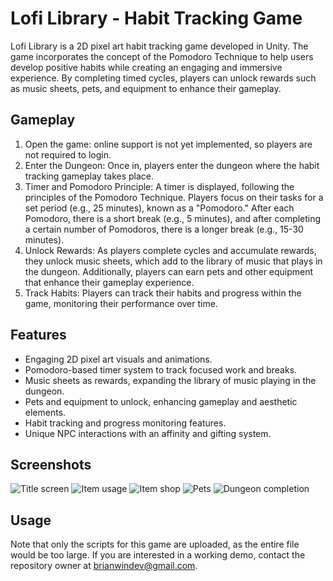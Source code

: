 # Lofi Library - Habit Tracking Game

Lofi Library is a 2D pixel art habit tracking game developed in Unity. The game incorporates the concept of the Pomodoro Technique to help users develop positive habits while creating an engaging and immersive experience. By completing timed cycles, players can unlock rewards such as music sheets, pets, and equipment to enhance their gameplay.

## Gameplay
1. Open the game: online support is not yet implemented, so players are not required to login.
2. Enter the Dungeon: Once in, players enter the dungeon where the habit tracking gameplay takes place.
3. Timer and Pomodoro Principle: A timer is displayed, following the principles of the Pomodoro Technique. Players focus on their tasks for a set period (e.g., 25 minutes), known as a "Pomodoro." After each Pomodoro, there is a short break (e.g., 5 minutes), and after completing a certain number of Pomodoros, there is a longer break (e.g., 15-30 minutes).
4. Unlock Rewards: As players complete cycles and accumulate rewards, they unlock music sheets, which add to the library of music that plays in the dungeon. Additionally, players can earn pets and other equipment that enhance their gameplay experience.
5. Track Habits: Players can track their habits and progress within the game, monitoring their performance over time.

## Features
* Engaging 2D pixel art visuals and animations.
* Pomodoro-based timer system to track focused work and breaks.
* Music sheets as rewards, expanding the library of music playing in the dungeon.
* Pets and equipment to unlock, enhancing gameplay and aesthetic elements.
* Habit tracking and progress monitoring features.
* Unique NPC interactions with an affinity and gifting system.

## Screenshots
![Title screen](https://i.imgur.com/pSU5gyB.png)
![Item usage](https://i.imgur.com/ulDhlGR.png)
![Item shop](https://i.imgur.com/tDiuHki.png)
![Pets](https://i.imgur.com/BcUoIBP.png)
![Dungeon completion](https://i.imgur.com/aCA3y6W.png)

## Usage
Note that only the scripts for this game are uploaded, as the entire file would be too large.
If you are interested in a working demo, contact the repository owner at brianwindev@gmail.com.
